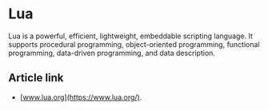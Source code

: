 # Lua

Lua is a powerful, efficient, lightweight, embeddable scripting language. It supports procedural programming, object-oriented programming, functional programming, data-driven programming, and data description.

## Article link

-  [www.lua.org](https://www.lua.org/).





